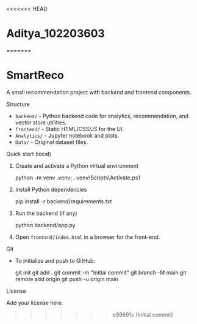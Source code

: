 <<<<<<< HEAD
# Aditya_102203603
=======
# SmartReco

A small recommendation project with backend and frontend components.

Structure
- `backend/` - Python backend code for analytics, recommendation, and vector store utilities.
- `frontend/` - Static HTML/CSS/JS for the UI.
- `Analytics/` - Jupyter notebook and plots.
- `Data/` - Original dataset files.

Quick start (local)

1. Create and activate a Python virtual environment

   python -m venv .venv; .\.venv\Scripts\Activate.ps1

2. Install Python dependencies

   pip install -r backend/requirements.txt

3. Run the backend (if any)

   python backend/app.py

4. Open `frontend/index.html` in a browser for the front-end.

Git

- To initialize and push to GitHub:

  git init
  git add .
  git commit -m "Initial commit"
  git branch -M main
  git remote add origin <your-git-remote-url>
  git push -u origin main

License

Add your license here.
>>>>>>> e99891c (Initial commit)
